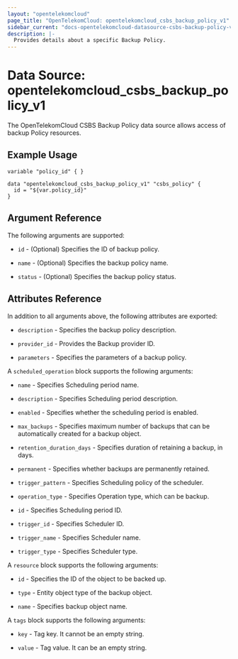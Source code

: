 ```yaml
---
layout: "opentelekomcloud"
page_title: "OpenTelekomCloud: opentelekomcloud_csbs_backup_policy_v1"
sidebar_current: "docs-opentelekomcloud-datasource-csbs-backup-policy-v1"
description: |-
  Provides details about a specific Backup Policy.
---
```


# Data Source: opentelekomcloud_csbs_backup_policy_v1

The OpenTelekomCloud CSBS Backup Policy data source allows access of backup Policy resources.

## Example Usage


```hcl
variable "policy_id" { }

data "opentelekomcloud_csbs_backup_policy_v1" "csbs_policy" {
  id = "${var.policy_id}" 
}

```

## Argument Reference
The following arguments are supported:

* `id` - (Optional) Specifies the ID of backup policy.

* `name` - (Optional) Specifies the backup policy name.

* `status` - (Optional) Specifies the backup policy status.

## Attributes Reference
In addition to all arguments above, the following attributes are exported:

* `description` - Specifies the backup policy description.

* `provider_id` - Provides the Backup provider ID.

* `parameters` - Specifies the parameters of a backup policy.

A `scheduled_operation` block supports the following arguments:

* `name` - Specifies Scheduling period name.
    
* `description` - Specifies Scheduling period description.

* `enabled` - Specifies whether the scheduling period is enabled.

* `max_backups` - Specifies maximum number of backups that can be automatically created for a backup object.

* `retention_duration_days` - Specifies duration of retaining a backup, in days.

* `permanent` - Specifies whether backups are permanently retained.

* `trigger_pattern` - Specifies Scheduling policy of the scheduler.

* `operation_type` - Specifies Operation type, which can be backup.

* `id` -  Specifies Scheduling period ID.

* `trigger_id` -  Specifies Scheduler ID.

* `trigger_name` -  Specifies Scheduler name.

* `trigger_type` -  Specifies Scheduler type.

A `resource` block supports the following arguments:

* `id` - Specifies the ID of the object to be backed up.
    
* `type` - Entity object type of the backup object. 

* `name` - Specifies backup object name.

A `tags` block supports the following arguments:

* `key` - Tag key. It cannot be an empty string.
    
* `value` - Tag value. It can be an empty string.
